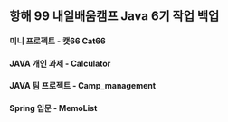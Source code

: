 ## 항해 99 내일배움캠프 Java 6기 작업 백업

#### 미니 프로젝트 - 캣66 Cat66

#### JAVA 개인 과제 - Calculator

#### JAVA 팀 프로젝트 - Camp_management

#### Spring 입문 - MemoList
